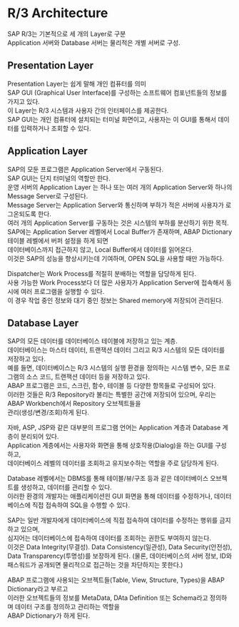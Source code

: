 # R/3 Architecture
SAP R/3는 기본적으로 세 개의 Layer로 구분 <br>
Application 서버와 Database 서버는 물리적은 개별 서버로 구성.

## Presentation Layer
Presentation Layer는 쉽게 말해 개인 컴퓨터를 의미 <br>
SAP GUI (Graphical User Interface)를 구성하는 소프트웨어 컴포넌트들의 정보를 가지고 있다. <br>
이 Layer는 R/3 시스템과 사용자 간의 인터페이스를 제공한다. <br>
SAP GUI는 개인 컴퓨터에 설치되는 터미널 화면이고, 사용자는 이 GUI를 통해서 데이터를 입력하거나 조회할 수 있다.

## Application Layer
SAP의 모둔 프로그램은 Application Server에서 구동된다. <br>
SAP GUI는 단지 터미널의 역할만 한다. <br>
운영 서버의 Application Layer 는 하나 또는 여러 개의 Application Server와 하나의 Message Server로 구성된다. <br>
Message Server는 Application Server와 통신하며 부하가 적은 서버에 사용자가 로그온되도록 한다. <br>
여러 개의 Application Server를 구동하는 것은 시스템의 부하를 분산하기 위한 목적. <br>
SAP에는 Application Server 레벨에서 Local Buffer가 존재하며, ABAP Dictionary 테이블 레벨에서 버퍼 설정을 하게 되면 <br>
데이터베이스까지 접근하지 않고, Local Buffer에서 데이터를 읽어온다. <br>
이것은 SAP의 성능을 향상시키는데 기여하며, OPEN SQL을 사용할 때만 가능하다. <br>

Dispatcher는 Work Process를 적절히 분배하는 역할을 담당하게 된다. <br>
사용 가능한 Work Process보다 더 많은 사용자가 Application Server에 접속해서 동시에 여러 프로그램을 실행할 수 있다. <br>
이 경우 작업 중인 정보와 대기 중인 정보는 Shared memory에 저장되어 관리된다.

## Database Layer
SAP의 모든 데이터를 데이터베이스 테이블에 저장하고 있는 계층. <br>
데이터베이스는 마스터 데이터, 트랜잭션 데이터 그리고 R/3 시스템의 모든 데이터를 저장하고 있다. <br>
예를 들면, 데이터베이스는 R/3 시스템의 실행 환경을 정의하는 시스템 변수, 모든 프로그램의 소스 코드, 트랜잭션 데이터 등을 저장하고 있다. <br>
ABAP 프로그램은 코드, 스크린, 함수, 테이블 등 다양한 항목들로 구성되어 있다. <br>
이러한 것들은 R/3 Repository라 불리는 특별한 공간에 저장되어 있으며, 우리는 ABAP Workbench에서 Repository 오브젝트들을 <br>
관리(생성/변경/조회)하게 된다.

자바, ASP, JSP와 같은 대부분의 프로그램 언어는 Application 계층과 Database 계층이 분리되어 있다. <br>
Application 계층에서는 사용자와 화면을 통해 상호작용(Dialog)을 하는 GUI를 구성하고, <br>
데이터베이스 레벨의 데이터를 조회하고 유지보수하는 역할을 주로 담당하게 된다.

Database 레벨에서는 DBMS를 통해 테이블/뷰/구조 등과 같은 데이터베이스 오브젝트를 생성하고, 데이터를 관리할 수 있다. <br>
이러한 환경의 개발자는 애플리케이션읜 GUI 화면을 통해 데이터를 수정하거나, 데이터베이스에 직접 접속하여 SQL을 수행할 수 있다.

SAP는 일반 개발자에게 데이터베이스에 직접 접속하여 데이터를 수정하는 행위를 금지하고 있으며, <br>
심지어는 데이터베이스에 접속하여 데이터를 조회하는 권한도 부여하지 않는다. <br>
이것은 Data Integrity(무결성). Data Consistency(일관성), Data Security(안전성), Data Transparency(투명성)를 보장하게 된다. (물론, 데이터베이스의 서버 정보, ID와 패스워드가 공개되면 물리적으로 접근하는 것을 차단하지는 못한다.)

ABAP 프로그램에 사용되는 오브젝트들(Table, View, Structure, Types)을 ABAP Dictionary라고 부르고 <br>
이러한 오브젝트들의 정보를 MetaData, DAta Definition 또는 Schema라고 정의하며 데이터 구조를 정의하고 관리하는 역할을 <br>
ABAP Dictionary가 하게 된다.